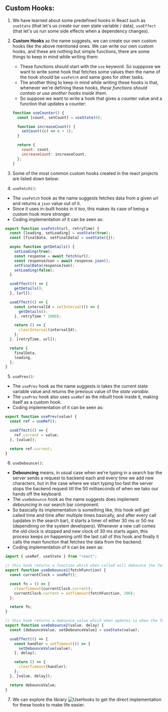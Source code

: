 ## Custom Hooks:

1. We have learned about some predefined hooks in React such as `useState` (that let's us create our own state variable / data), `useEffect` (that let's us run some side effects when a dependency changes).

2. **Custom Hooks** as the name suggests, we can create our own custom hooks like the above mentioned ones. We can write our own custom hooks, and these are nothing but simple functions, there are some things to keep in mind while writing them:

   - These functions should start with the `use` keyword. So supppose we want to write some hook that fetches some values then the name of the hook should be `useFetch` and same goes for other tasks.
   - The another thing to keep in mind while writing these hooks is that, whenever we're defining these hooks, _these functions should contain or use another hooks inside them_.
   - So suppose we want to write a hook that gives a counter value and a function that updates a counter:

   ```javascript
   function useCounter() {
     const [count, setCount] = useState(0);

     function increaseCount() {
       setCount((c) => c + 1);
     }

     return {
       count: count,
       increaseCount: increaseCount,
     };
   }
   ```

3. Some of the most common custom hooks created in the react projects are listed down below:

4. `useFetch()`:

- The `useFetch` hook as the name suggests fetches data from a given url and returns a `json` value out of it.
- Since it uses in-built hooks in it too, this makes its case of being a custom hook more stronger.
- Coding implementation of it can be seen as:

```javascript
export function useFetch(url, retryTime) {
  const [loading, setLoading] = useState(true);
  const [finalData, setFinalData] = useState({});

  async function getDetails() {
    setLoading(true);
    const response = await fetch(url);
    const responseJson = await response.json();
    setFinalData(responseJson);
    setLoading(false);
  }

  useEffect(() => {
    getDetails();
  }, [url]);

  useEffect(() => {
    const intervalId = setInterval(() => {
      getDetails();
    }, retryTime * 1000);

    return () => {
      clearInterval(intervalId);
    };
  }, [retryTime, url]);

  return {
    finalData,
    loading,
  };
}
```

5. `usePrev()`:

- The `usePrev` hook as the name suggests is takes the current state variable value and returns the previous value of the _state variable_.
- The `usePrev` hook also uses `useRef` as the inbuilt hook inside it, making itself as a custom hook.
- Coding implementation of it can be seen as:

```javascript
export function usePrev(value) {
  const ref = useRef();

  useEffect(() => {
    ref.current = value;
  }, [value]);

  return ref.current;
}
```

6. `useDebounce()`:

- **Debouncing** means, in usual case when we're typing in a search bar the server sends a request to backend each and every time we add new characters, but in the case where we start typing too fast the server stops the backend request till the 50 milliseconds of when we tako our hands off the keyboard.
- The `useDebounce` hook as the name suggests does implement _debouncing_ in our search bar component.
- So basically its implementation is something like, this hook will get called time and time after multiple times basically, and after every call (updates in the search bar), it starts a timer of either 30 ms or 50 ms (dependinng on the system developers). Whenever a new call comes the old clock is stopped and new clock of 30 ms starts again, this process keeps on happening until the last call of this hook and finally it calls the main function that fetches the data from the backend.
- Coding implementation of it can be seen as:

```javascript
import { useRef, useState } from "react";

// this hook returns a function which when called will debounce the fetch operation to the backend
export function useDebounce1(fetchFunction) {
  const currentClock = useRef();

  const fn = () => {
    clearTimeout(currentClock.current);
    currentClock.current = setTimeout(fetchFunction, 200);
  };

  return fn;
}

// this hook returns a debounce value which when updates is when the fecth opeeration to the backend is called
export function useDebounce2(value, delay) {
  const [debounceValue, setDebounceValue] = useState(value);

  useEffect(() => {
    const handler = setTimeout(() => {
      setDebounceValue(value);
    }, delay);

    return () => {
      clearTimeout(handler);
    };
  }, [value, delay]);

  return debounceValue;
}
```

7. We can explore the library ![UseHooks](https://usehooks.com/) to get the direct implementation for these hooks to make life easier.
